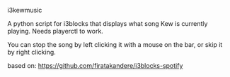 i3kewmusic

A python script for i3blocks that displays what song Kew is currently playing. Needs playerctl to work.

You can stop the song by left clicking it with a mouse on the bar, or skip it by right clicking.

based on: https://github.com/firatakandere/i3blocks-spotify
